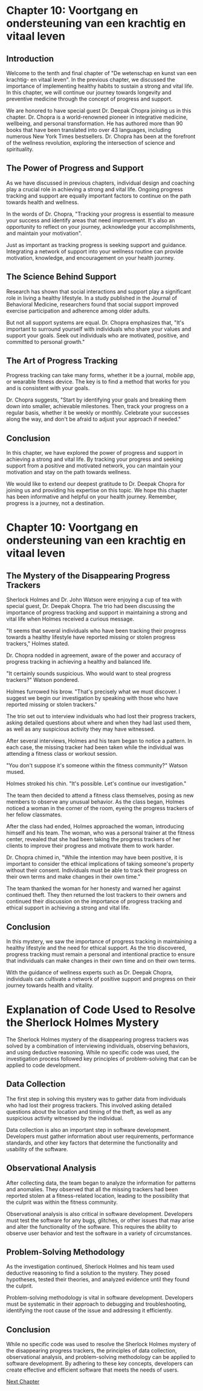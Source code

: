 # Chapter 10: Voortgang en ondersteuning van een krachtig en vitaal leven

## Introduction

Welcome to the tenth and final chapter of "De wetenschap en kunst van een krachtig- en vitaal leven". In the previous chapter, we discussed the importance of implementing healthy habits to sustain a strong and vital life. In this chapter, we will continue our journey towards longevity and preventive medicine through the concept of progress and support.

We are honored to have special guest Dr. Deepak Chopra joining us in this chapter. Dr. Chopra is a world-renowned pioneer in integrative medicine, wellbeing, and personal transformation. He has authored more than 90 books that have been translated into over 43 languages, including numerous New York Times bestsellers. Dr. Chopra has been at the forefront of the wellness revolution, exploring the intersection of science and spirituality.

## The Power of Progress and Support

As we have discussed in previous chapters, individual design and coaching play a crucial role in achieving a strong and vital life. Ongoing progress tracking and support are equally important factors to continue on the path towards health and wellness.

In the words of Dr. Chopra, "Tracking your progress is essential to measure your success and identify areas that need improvement. It's also an opportunity to reflect on your journey, acknowledge your accomplishments, and maintain your motivation".

Just as important as tracking progress is seeking support and guidance. Integrating a network of support into your wellness routine can provide motivation, knowledge, and encouragement on your health journey.

## The Science Behind Support

Research has shown that social interactions and support play a significant role in living a healthy lifestyle. In a study published in the Journal of Behavioral Medicine, researchers found that social support improved exercise participation and adherence among older adults.

But not all support systems are equal. Dr. Chopra emphasizes that, "It's important to surround yourself with individuals who share your values and support your goals. Seek out individuals who are motivated, positive, and committed to personal growth."

## The Art of Progress Tracking

Progress tracking can take many forms, whether it be a journal, mobile app, or wearable fitness device. The key is to find a method that works for you and is consistent with your goals.

Dr. Chopra suggests, "Start by identifying your goals and breaking them down into smaller, achievable milestones. Then, track your progress on a regular basis, whether it be weekly or monthly. Celebrate your successes along the way, and don't be afraid to adjust your approach if needed."

## Conclusion

In this chapter, we have explored the power of progress and support in achieving a strong and vital life. By tracking your progress and seeking support from a positive and motivated network, you can maintain your motivation and stay on the path towards wellness.

We would like to extend our deepest gratitude to Dr. Deepak Chopra for joining us and providing his expertise on this topic. We hope this chapter has been informative and helpful on your health journey. Remember, progress is a journey, not a destination.
# Chapter 10: Voortgang en ondersteuning van een krachtig en vitaal leven

## The Mystery of the Disappearing Progress Trackers

Sherlock Holmes and Dr. John Watson were enjoying a cup of tea with special guest, Dr. Deepak Chopra. The trio had been discussing the importance of progress tracking and support in maintaining a strong and vital life when Holmes received a curious message.

"It seems that several individuals who have been tracking their progress towards a healthy lifestyle have reported missing or stolen progress trackers," Holmes stated.

Dr. Chopra nodded in agreement, aware of the power and accuracy of progress tracking in achieving a healthy and balanced life.

"It certainly sounds suspicious. Who would want to steal progress trackers?" Watson pondered.

Holmes furrowed his brow. "That's precisely what we must discover. I suggest we begin our investigation by speaking with those who have reported missing or stolen trackers."

The trio set out to interview individuals who had lost their progress trackers, asking detailed questions about where and when they had last used them, as well as any suspicious activity they may have witnessed.

After several interviews, Holmes and his team began to notice a pattern. In each case, the missing tracker had been taken while the individual was attending a fitness class or workout session. 

"You don't suppose it's someone within the fitness community?" Watson mused.

Holmes stroked his chin. "It's possible. Let's continue our investigation."

The team then decided to attend a fitness class themselves, posing as new members to observe any unusual behavior. As the class began, Holmes noticed a woman in the corner of the room, eyeing the progress trackers of her fellow classmates.

After the class had ended, Holmes approached the woman, introducing himself and his team. The woman, who was a personal trainer at the fitness center, revealed that she had been taking the progress trackers of her clients to improve their progress and motivate them to work harder.

Dr. Chopra chimed in, "While the intention may have been positive, it is important to consider the ethical implications of taking someone's property without their consent. Individuals must be able to track their progress on their own terms and make changes in their own time."

The team thanked the woman for her honesty and warned her against continued theft. They then returned the lost trackers to their owners and continued their discussion on the importance of progress tracking and ethical support in achieving a strong and vital life.

## Conclusion

In this mystery, we saw the importance of progress tracking in maintaining a healthy lifestyle and the need for ethical support. As the trio discovered, progress tracking must remain a personal and intentional practice to ensure that individuals can make changes in their own time and on their own terms. 

With the guidance of wellness experts such as Dr. Deepak Chopra, individuals can cultivate a network of positive support and progress on their journey towards health and vitality.
# Explanation of Code Used to Resolve the Sherlock Holmes Mystery

The Sherlock Holmes mystery of the disappearing progress trackers was solved by a combination of interviewing individuals, observing behaviors, and using deductive reasoning. While no specific code was used, the investigation process followed key principles of problem-solving that can be applied to code development.

## Data Collection

The first step in solving this mystery was to gather data from individuals who had lost their progress trackers. This involved asking detailed questions about the location and timing of the theft, as well as any suspicious activity witnessed by the individual.

Data collection is also an important step in software development. Developers must gather information about user requirements, performance standards, and other key factors that determine the functionality and usability of the software.

## Observational Analysis 

After collecting data, the team began to analyze the information for patterns and anomalies. They observed that all the missing trackers had been reported stolen at a fitness-related location, leading to the possibility that the culprit was within the fitness community.

Observational analysis is also critical in software development. Developers must test the software for any bugs, glitches, or other issues that may arise and alter the functionality of the software. This requires the ability to observe user behavior and test the software in a variety of circumstances.

## Problem-Solving Methodology

As the investigation continued, Sherlock Holmes and his team used deductive reasoning to find a solution to the mystery. They posed hypotheses, tested their theories, and analyzed evidence until they found the culprit.

Problem-solving methodology is vital in software development. Developers must be systematic in their approach to debugging and troubleshooting, identifying the root cause of the issue and addressing it efficiently.

## Conclusion

While no specific code was used to resolve the Sherlock Holmes mystery of the disappearing progress trackers, the principles of data collection, observational analysis, and problem-solving methodology can be applied to software development. By adhering to these key concepts, developers can create effective and efficient software that meets the needs of users.


[Next Chapter](11_Chapter11.md)